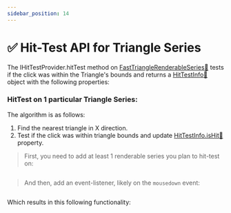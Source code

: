 ```yaml
---
sidebar_position: 14
---
```


# ✅ Hit-Test API for Triangle Series

The IHitTestProvider.hitTest method on [FastTriangleRenderableSeries:blue_book:](https://www.scichart.com/documentation/js/v4/typedoc/classes/fasttrianglerenderableseries.html) tests if the click was within the Triangle's bounds and returns a [HitTestInfo:blue_book:](https://www.scichart.com/documentation/js/v4/typedoc/classes/hittestinfo.html) object with the following properties:

### HitTest on 1 particular Triangle Series:

The algorithm is as follows:

1. Find the nearest triangle in X direction.
2. Test if the click was within triangle bounds and update [HitTestInfo.isHit:blue_book:](https://www.scichart.com/documentation/js/v4/typedoc/classes/hittestinfo.html#isHit) property.

> First, you need to add at least 1 renderable series you plan to hit-test on:

```ts {11,17} showLineNumbers file=./Basic/demo.ts start=#region_A_start end=#region_A_end
```

> And then, add an event-listener, likely on the `mousedown` event:

```ts {27,32,35} showLineNumbers file=./Basic/demo.ts start=#region_B_start end=#region_B_end
```

Which results in this following functionality:

<LiveDocSnippet name="./Basic/demo" />